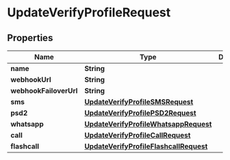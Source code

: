 

# UpdateVerifyProfileRequest

## Properties

Name | Type | Description | Notes
------------ | ------------- | ------------- | -------------
**name** | **String** |  |  [optional]
**webhookUrl** | **String** |  |  [optional]
**webhookFailoverUrl** | **String** |  |  [optional]
**sms** | [**UpdateVerifyProfileSMSRequest**](.md) |  |  [optional]
**psd2** | [**UpdateVerifyProfilePSD2Request**](.md) |  |  [optional]
**whatsapp** | [**UpdateVerifyProfileWhatsappRequest**](.md) |  |  [optional]
**call** | [**UpdateVerifyProfileCallRequest**](.md) |  |  [optional]
**flashcall** | [**UpdateVerifyProfileFlashcallRequest**](.md) |  |  [optional]



